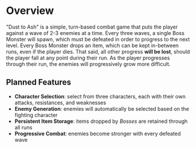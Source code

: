 # Overview

"Dust to Ash" is a simple, turn-based combat game that puts the player against a wave of 2-3 enemies at a time. Every three waves, a single Boss Monster will spawn, which must be defeated in order to progress to the next level. Every Boss Monster drops an item, which can be kept in-between runs, even if the player dies. That said, all other progress **will be lost**, should the player fall at any point during their run. As the player progresses through their run, the enemies will progressively grow more difficult.

## Planned Features

- **Character Selection**: select from three characters, each with their own attacks, resistances, and weaknesses
- **Enemy Generation**: enemies will automatically be selected based on the fighting character
- **Persistent Item Storage**: items dropped by *Bosses* are retained through all runs
- **Progressive Combat**: enemies become stronger with every defeated wave
